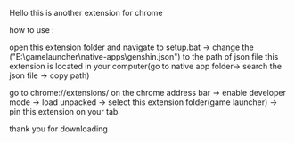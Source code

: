 Hello this is another extension for chrome

how to use : 

open this extension folder and navigate to setup.bat -> 
change the ("E:\gamelauncher\native-apps\genshin.json") to the path of json file this extension is located in your computer(go to native app folder-> search the json file -> copy path)

go to chrome://extensions/ on the chrome address bar -> enable developer mode -> load unpacked -> select this extension folder(game launcher) -> pin this extension on your tab

thank you for downloading
